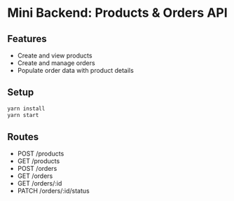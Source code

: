 # Mini Backend: Products & Orders API

## Features
- Create and view products
- Create and manage orders
- Populate order data with product details

## Setup
```bash
yarn install
yarn start
```

## Routes
- POST /products
- GET /products
- POST /orders
- GET /orders
- GET /orders/:id
- PATCH /orders/:id/status
